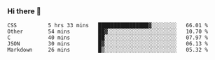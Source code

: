 ### Hi there 👋

<!--
**WShiBin/WShiBin** is a ✨ _special_ ✨ repository because its `README.md` (this file) appears on your GitHub profile.

Here are some ideas to get you started:

- 🔭 I’m currently working on ...
- 🌱 I’m currently learning ...
- 👯 I’m looking to collaborate on ...
- 🤔 I’m looking for help with ...
- 💬 Ask me about ...
- 📫 How to reach me: ...
- 😄 Pronouns: ...
- ⚡ Fun fact: ...
-->

<!--START_SECTION:waka-->

```text
CSS          5 hrs 33 mins   ████████████████▓░░░░░░░░   66.01 %
Other        54 mins         ██▓░░░░░░░░░░░░░░░░░░░░░░   10.70 %
C            40 mins         ██░░░░░░░░░░░░░░░░░░░░░░░   07.97 %
JSON         30 mins         █▓░░░░░░░░░░░░░░░░░░░░░░░   06.13 %
Markdown     26 mins         █▒░░░░░░░░░░░░░░░░░░░░░░░   05.32 %
```

<!--END_SECTION:waka-->
